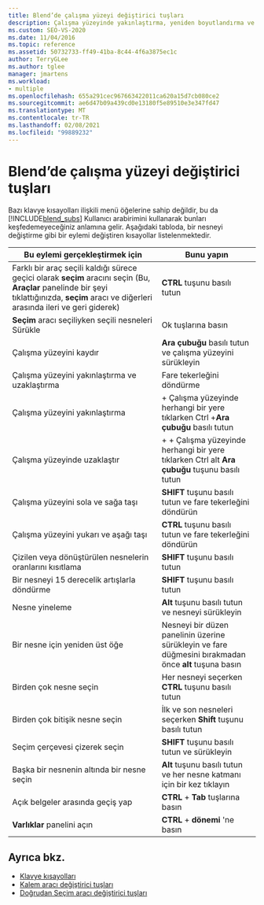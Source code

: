 ```yaml
---
title: Blend’de çalışma yüzeyi değiştirici tuşları
description: Çalışma yüzeyinde yakınlaştırma, yeniden boyutlandırma ve kaydırma gibi eylemleri değiştirmek için Visual Studio için Blend değiştirici tuşlarını kullanarak klavye kısayolları hakkında bilgi edinin.
ms.custom: SEO-VS-2020
ms.date: 11/04/2016
ms.topic: reference
ms.assetid: 50732733-ff49-41ba-8c44-4f6a3875ec1c
author: TerryGLee
ms.author: tglee
manager: jmartens
ms.workload:
- multiple
ms.openlocfilehash: 655a291cec967663422011ca620a15d7cb080ce2
ms.sourcegitcommit: ae6d47b09a439cd0e13180f5e89510e3e347fd47
ms.translationtype: MT
ms.contentlocale: tr-TR
ms.lasthandoff: 02/08/2021
ms.locfileid: "99889232"
---
```

# <a name="artboard-modifier-keys-in-blend"></a>Blend’de çalışma yüzeyi değiştirici tuşları
Bazı klavye kısayolları ilişkili menü öğelerine sahip değildir, bu da [!INCLUDE[blend_subs](../debugger/includes/blend_subs_md.md)] Kullanıcı arabirimini kullanarak bunları keşfedemeyeceğiniz anlamına gelir. Aşağıdaki tabloda, bir nesneyi değiştirme gibi bir eylemi değiştiren kısayollar listelenmektedir.

|Bu eylemi gerçekleştirmek için|Bunu yapın|
| - |-------------|
|Farklı bir araç seçili kaldığı sürece geçici olarak **seçim** aracını seçin (Bu, **Araçlar** panelinde bir şeyi tıklattığınızda, **seçim** aracı ve diğerleri arasında ileri ve geri giderek)|**CTRL** tuşunu basılı tutun|
|**Seçim** aracı seçiliyken seçili nesneleri Sürükle|Ok tuşlarına basın|
|Çalışma yüzeyini kaydır|**Ara çubuğu** basılı tutun ve çalışma yüzeyini sürükleyin|
|Çalışma yüzeyini yakınlaştırma ve uzaklaştırma|Fare tekerleğini döndürme|
|Çalışma yüzeyini yakınlaştırma| + Çalışma yüzeyinde herhangi bir yere tıklarken Ctrl +**Ara çubuğu** basılı tutun|
|Çalışma yüzeyinde uzaklaştır| +  + Çalışma yüzeyinde herhangi bir yere tıklarken Ctrl alt **Ara çubuğu** tuşunu basılı tutun|
|Çalışma yüzeyini sola ve sağa taşı|**SHIFT** tuşunu basılı tutun ve fare tekerleğini döndürün|
|Çalışma yüzeyini yukarı ve aşağı taşı|**CTRL** tuşunu basılı tutun ve fare tekerleğini döndürün|
|Çizilen veya dönüştürülen nesnelerin oranlarını kısıtlama|**SHIFT** tuşunu basılı tutun|
|Bir nesneyi 15 derecelik artışlarla döndürme|**SHIFT** tuşunu basılı tutun|
|Nesne yineleme|**Alt** tuşunu basılı tutun ve nesneyi sürükleyin|
|Bir nesne için yeniden üst öğe|Nesneyi bir düzen panelinin üzerine sürükleyin ve fare düğmesini bırakmadan önce **alt** tuşuna basın|
|Birden çok nesne seçin|Her nesneyi seçerken **CTRL** tuşunu basılı tutun|
|Birden çok bitişik nesne seçin|İlk ve son nesneleri seçerken **Shift** tuşunu basılı tutun|
|Seçim çerçevesi çizerek seçin|**SHIFT** tuşunu basılı tutun ve sürükleyin|
|Başka bir nesnenin altında bir nesne seçin|**Alt** tuşunu basılı tutun ve her nesne katmanı için bir kez tıklayın|
|Açık belgeler arasında geçiş yap|**CTRL** + **Tab** tuşlarına basın|
|**Varlıklar** panelini açın|**CTRL** + **dönemi** 'ne basın|

## <a name="see-also"></a>Ayrıca bkz.

- [Klavye kısayolları](../xaml-tools/keyboard-shortcuts-in-blend.md)
- [Kalem aracı değiştirici tuşları](../xaml-tools/pen-tool-modifier-keys-in-blend.md)
- [Doğrudan Seçim aracı değiştirici tuşları](../xaml-tools/direct-selection-tool-modifier-keys-in-blend.md)
